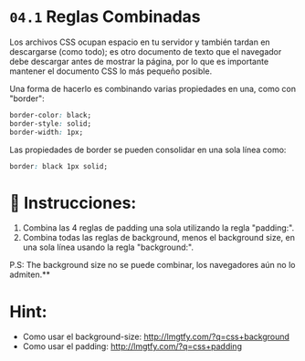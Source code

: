 # `04.1` Reglas Combinadas

Los archivos CSS ocupan espacio en tu servidor y también tardan en descargarse (como todo); es otro documento de texto que el navegador debe descargar antes de mostrar la página, por lo que es importante mantener el documento CSS lo más pequeño posible.

Una forma de hacerlo es combinando varias propiedades en una, como con "border":

```css
border-color: black;
border-style: solid;
border-width: 1px;
```

Las propiedades de border se pueden consolidar en una sola línea como:

```css
border: black 1px solid;
```

# 📝 Instrucciones:


1. Combina las 4 reglas de padding una sola utilizando la regla "padding:".
2. Combina todas las reglas de background, menos el background size, en una sola línea usando la regla "background:".



P.S: The background size no se puede combinar, los navegadores aún no lo admiten.\*\*

# Hint:

- Como usar el background-size: http://lmgtfy.com/?q=css+background
- Como usar el padding: http://lmgtfy.com/?q=css+padding
